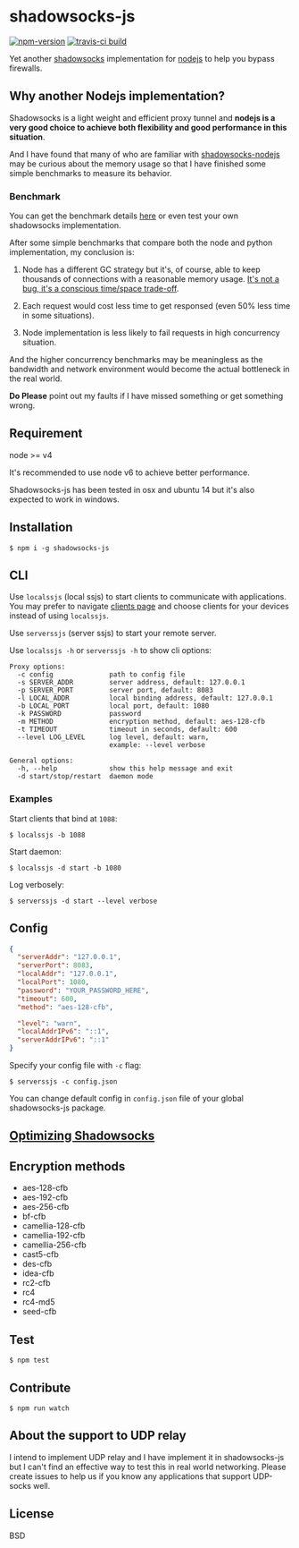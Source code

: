 # shadowsocks-js

[![npm-version](https://img.shields.io/npm/v/shadowsocks-js.svg?style=flat-square)](https://www.npmjs.com/package/shadowsocks-js)
[![travis-ci build](https://travis-ci.org/oyyd/shadowsocks-js.svg)](https://travis-ci.org/oyyd/shadowsocks-js)

Yet another [shadowsocks](https://shadowsocks.org/) implementation for [nodejs](https://github.com/shadowsocks/shadowsocks-nodejs) to help you bypass firewalls.

## Why another Nodejs implementation?

Shadowsocks is a light weight and efficient proxy tunnel and __nodejs is a very good choice to achieve both flexibility and good performance in this situation__.

And I have found that many of who are familiar with [shadowsocks-nodejs](https://github.com/shadowsocks/shadowsocks-nodejs) may be curious about the memory usage so that I have finished some simple benchmarks to measure its behavior.

### Benchmark

You can get the benchmark details [here](benchmark/README.md) or even test your own shadowsocks implementation.

After some simple benchmarks that compare both the node and python implementation, my conclusion is:

1. Node has a different GC strategy but it's, of course, able to keep thousands of connections with a reasonable memory usage. [It's not a bug, it's a conscious time/space trade-off](https://github.com/nodejs/node-v0.x-archive/issues/4525).

2. Each request would cost less time to get responsed (even 50% less time in some situations).

3. Node implementation is less likely to fail requests in high concurrency situation.

And the higher concurrency benchmarks may be meaningless as the bandwidth and network environment would become the actual bottleneck in the real world.

**Do Please** point out my faults if I have missed something or get something wrong.

## Requirement

node >= v4

It's recommended to use node v6 to achieve better performance.

Shadowsocks-js has been tested in osx and ubuntu 14 but it's also expected to work in
windows.

## Installation

```
$ npm i -g shadowsocks-js
```

## CLI

Use `localssjs` (local ssjs) to start clients to communicate with applications. You may prefer to navigate [clients page](https://shadowsocks.org/en/download/clients.html) and choose clients for your devices instead of using `localssjs`.

Use `serverssjs` (server ssjs) to start your remote server.

Use `localssjs -h` or `serverssjs -h` to show cli options:

```
Proxy options:
  -c config              path to config file
  -s SERVER_ADDR         server address, default: 127.0.0.1
  -p SERVER_PORT         server port, default: 8083
  -l LOCAL_ADDR          local binding address, default: 127.0.0.1
  -b LOCAL_PORT          local port, default: 1080
  -k PASSWORD            password
  -m METHOD              encryption method, default: aes-128-cfb
  -t TIMEOUT             timeout in seconds, default: 600
  --level LOG_LEVEL      log level, default: warn,
                         example: --level verbose

General options:
  -h, --help             show this help message and exit
  -d start/stop/restart  daemon mode
```

### Examples

Start clients that bind at `1088`:

```
$ localssjs -b 1088
```

Start daemon:

```
$ localssjs -d start -b 1080
```

Log verbosely:

```
$ serverssjs -d start --level verbose
```

## Config

```json
{
  "serverAddr": "127.0.0.1",
  "serverPort": 8083,
  "localAddr": "127.0.0.1",
  "localPort": 1080,
  "password": "YOUR_PASSWORD_HERE",
  "timeout": 600,
  "method": "aes-128-cfb",

  "level": "warn",
  "localAddrIPv6": "::1",
  "serverAddrIPv6": "::1"
}
```

Specify your config file with `-c` flag:

```
$ serverssjs -c config.json
```

You can change default config in `config.json` file of your global shadowsocks-js
package.

## [Optimizing Shadowsocks](https://github.com/Long-live-shadowsocks/shadowsocks/wiki/Optimizing-Shadowsocks)

## Encryption methods

* aes-128-cfb
* aes-192-cfb
* aes-256-cfb
* bf-cfb
* camellia-128-cfb
* camellia-192-cfb
* camellia-256-cfb
* cast5-cfb
* des-cfb
* idea-cfb
* rc2-cfb
* rc4
* rc4-md5
* seed-cfb

## Test

```
$ npm test
```

## Contribute

```
$ npm run watch
```

## About the support to UDP relay

I intend to implement UDP relay and I have implement it in shadowsocks-js
but I can't find an effective way to test this in real world networking.
Please create issues to help us if you know any applications that support
UDP-socks well.

## License

BSD

